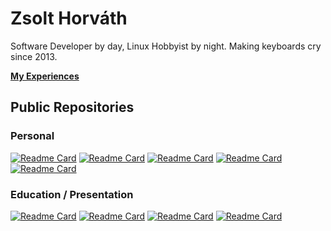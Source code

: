 # Zsolt Horváth

<!--
**hrvthzslt/hrvthzslt** is a ✨ _special_ ✨ repository because its `README.md` (this file) appears on your GitHub profile.

Here are some ideas to get you started:

- 🔭 I’m currently working on ...
- 🌱 I’m currently learning ...
- 👯 I’m looking to collaborate on ...
- 🤔 I’m looking for help with ...
- 💬 Ask me about ...
- 📫 How to reach me: ...
- 😄 Pronouns: ...
- ⚡ Fun fact: ...
-->

Software Developer by day, Linux Hobbyist by night. Making keyboards cry since 2013.

**[My Experiences](https://zsolthorvath.xyz/resume/)**

## Public Repositories

### Personal

[![Readme Card](https://github-readme-stats.vercel.app/api/pin/?username=hrvthzslt&repo=dotfiles&theme=transparent)](https://github.com/hrvthzslt/dotfiles)
[![Readme Card](https://github-readme-stats.vercel.app/api/pin/?username=hrvthzslt&repo=desktop&theme=transparent)](https://github.com/hrvthzslt/desktop)
[![Readme Card](https://github-readme-stats.vercel.app/api/pin/?username=hrvthzslt&repo=personal-site&theme=transparent)](https://github.com/hrvthzslt/personal-site)
[![Readme Card](https://github-readme-stats.vercel.app/api/pin/?username=hrvthzslt&repo=my-dos&theme=transparent)](https://github.com/hrvthzslt/my-dos)
[![Readme Card](https://github-readme-stats.vercel.app/api/pin/?username=hrvthzslt&repo=qmk-layouts&theme=transparent)](https://github.com/hrvthzslt/qmk-layouts)

### Education / Presentation

[![Readme Card](https://github-readme-stats.vercel.app/api/pin/?username=hrvthzslt&repo=ansible-introduction&theme=transparent)](https://github.com/hrvthzslt/ansible-introduction)
[![Readme Card](https://github-readme-stats.vercel.app/api/pin/?username=hrvthzslt&repo=flask-structure&theme=transparent)](https://github.com/hrvthzslt/flask-structure)
[![Readme Card](https://github-readme-stats.vercel.app/api/pin/?username=hrvthzslt&repo=markdown-server-flask&theme=transparent)](https://github.com/hrvthzslt/markdown-server-flask)
[![Readme Card](https://github-readme-stats.vercel.app/api/pin/?username=hrvthzslt&repo=palindrome&theme=transparent)](https://github.com/hrvthzslt/palindrome)
